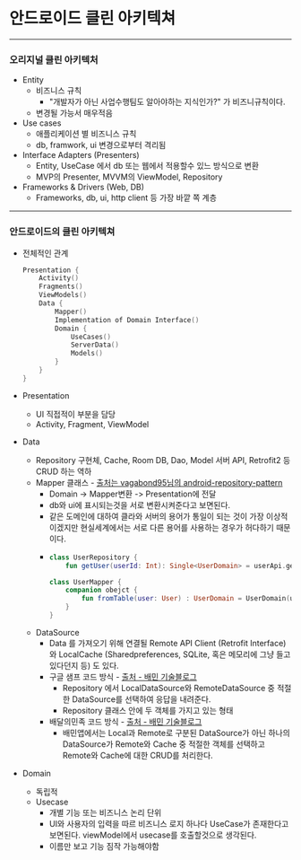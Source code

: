 # 안드로이드 클린 아키텍쳐 
---
### 오리지널 클린 아키텍처
* Entity
  * 비즈니스 규칙
    * "개발자가 아닌 사업수행팀도 알아야하는 지식인가?" 가 비즈니규칙이다.
  * 변경될 가능서 매우적음
* Use cases
  * 애플리케이션 별 비즈니스 규칙
  * db, framwork, ui 변경으로부터 격리됨
* Interface Adapters (Presenters)
  * Entity, UseCase 에서 db 또는 웹에서 적용할수 있느 방식으로 변환
  * MVP의 Presenter, MVVM의 ViewModel, Repository
* Frameworks & Drivers (Web, DB)
  * Frameworks, db, ui, http client 등 가장 바깥 쪽 계층 
---
### 안드로이드의 클린 아키텍쳐
* 전체적인 관계
  ```kotlin
  Presentation {
      Activity()
      Fragments()
      ViewModels()
      Data {
          Mapper()
          Implementation of Domain Interface()
          Domain {
              UseCases()
              ServerData()
              Models()
          }
      }
  }    
* Presentation 
  * UI 직접적이 부분을 담당
  * Activity, Fragment, ViewModel
* Data
  * Repository 구현체, Cache, Room DB, Dao, Model 서버 API, Retrofit2 등 CRUD 하는 역하
  * Mapper 클래스 - [출처는 vagabond95님의 android-repository-pattern](https://vagabond95.me/posts/android-repository-pattern/)
    * Domain -> Mapper변환 -> Presentation에 전달
    * db와 ui에 표시되는것을 서로 변환시켜준다고 보면된다.
    * 같은 도메인에 대하여 클라와 서버의 용어가 통일이 되는 것이 가장 이상적이겠지만 현실세계에서는 서로 다른 용어를 사용하는 경우가 허다하기 때문이다.
    * ```kotlin
      class UserRepository {
          fun getUser(userId: Int): Single<UserDomain> = userApi.getUser(userId).map(UserMapper::fromTable)
  
      class UserMapper {
          companion obejct {
              fun fromTable(user: User) : UserDomain = UserDomain(user.id, user.name, user.grade)
          }
      }
   * DataSource
      * Data 를 가져오기 위해 연결될 Remote API Client (Retrofit Interface) 와 LocalCache (Sharedpreferences, SQLite, 혹은 메모리에 그냥 들고 있다던지 등) 도 있다.
      * 구글 샘프 코드 방식 - [출처 - 배민 기술블로그](https://woowabros.github.io/experience/2019/01/17/baeminapp-clean-architecture.html)
        * Repository 에서 LocalDataSource와 RemoteDataSource 중 적절한 DataSource를 선택하여 응답을 내려준다.
        * Repository 클래스 안에 두 객체를 가지고 있는 형태
      * 배달의민족 코드 방식 - [출처 - 배민 기술블로그](https://woowabros.github.io/experience/2019/01/17/baeminapp-clean-architecture.html)
        * 배민앱에서는 Local과 Remote로 구분된 DataSource가 아닌 하나의 DataSource가 Remote와 Cache 중 적절한 객체를 선택하고 Remote와 Cache에 대한 CRUD를 처리한다.
      
* Domain
  * 독립적
  * Usecase
    * 개별 기능 또는 비즈니스 논리 단위
    * UI와 사용자의 입력을 따르 비즈니스 로지 하나다 UseCase가 존재한다고 보면된다. viewModel에서 usecase를 호출할것으로 생각된다.
    * 이름만 보고 기능 짐작 가능해야함


